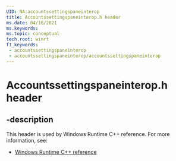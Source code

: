 ```yaml
---
UID: NA:accountssettingspaneinterop
title: Accountssettingspaneinterop.h header
ms.date: 04/16/2021
ms.keywords: 
ms.topic: conceptual
tech.root: winrt
f1_keywords:
 - accountssettingspaneinterop
 - accountssettingspaneinterop/accountssettingspaneinterop
---
```


# Accountssettingspaneinterop.h header


## -description

This header is used by Windows Runtime C++ reference. For more information, see:

- [Windows Runtime C++ reference](../_winrt/index.md)

